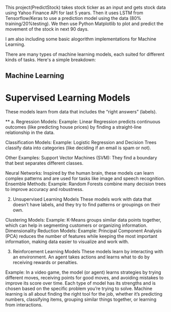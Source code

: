 This project(PredictStock) takes stock ticker as an input and gets stock data using Yahoo Finance API for last 5 years. Then it uses LSTM from Tensorflow/Keras to use a prediction model using the data (80% training/20%testing).
We then use Python Matplotlib to plot and predict the movement of the stock in next 90 days.


I am also including some basic alogorithm implementations for Machine Learning.

There are many types of machine learning models, each suited for different kinds of tasks. Here's a simple breakdown:

## Machine Learning

# Supervised Learning Models
These models learn from data that includes the “right answers” (labels).

** a. Regression Models:
Example: Linear Regression predicts continuous outcomes (like predicting house prices) by finding a straight-line relationship in the data.

 Classification Models:
Example: Logistic Regression and Decision Trees classify data into categories (like deciding if an email is spam or not).

Other Examples:
Support Vector Machines (SVM): They find a boundary that best separates different classes.

Neural Networks: Inspired by the human brain, these models can learn complex patterns and are used for tasks like image and speech recognition.
Ensemble Methods:
Example: Random Forests combine many decision trees to improve accuracy and robustness.



2. Unsupervised Learning Models
These models work with data that doesn’t have labels, and they try to find patterns or groupings on their own.

Clustering Models:
Example: K-Means groups similar data points together, which can help in segmenting customers or organizing information.
Dimensionality Reduction Models:
Example: Principal Component Analysis (PCA) reduces the number of features while keeping the most important information, making data easier to visualize and work with.



3. Reinforcement Learning Models
These models learn by interacting with an environment. An agent takes actions and learns what to do by receiving rewards or penalties.

Example: In a video game, the model (or agent) learns strategies by trying different moves, receiving points for good moves, and avoiding mistakes to improve its score over time.
Each type of model has its strengths and is chosen based on the specific problem you’re trying to solve. Machine learning is all about finding the right tool for the job, whether it’s predicting numbers, classifying items, grouping similar things together, or learning from interactions.








